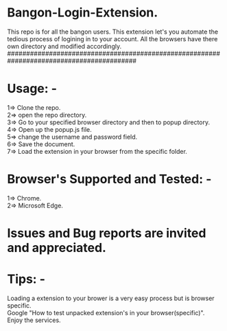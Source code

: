 # Bangon-Login-Extension.
This repo is for all the bangon users. This extension let's you automate the tedious process of logining in to your account.
All the browsers have there own directory and modified accordingly. 
##########################################################################################
# Usage: - 
  1=> Clone the repo.  
  2=> open the repo directory.  
  3=> Go to your specified browser directory and then to popup directory.  
  4=> Open up the popup.js file.  
  5=> change the username and password field.  
  6=> Save the document.  
  7=> Load the extension in your browser from the specific folder.  
  
# Browser's Supported and Tested: -
   1=> Chrome.  
   2=> Microsoft Edge.  
 
# Issues and Bug reports are invited and appreciated.

# Tips: -

Loading a extension to your brower is a very easy process but is browser specific.  
Google "How to test unpacked extension's in your browser(specific)".  
Enjoy the services.  
